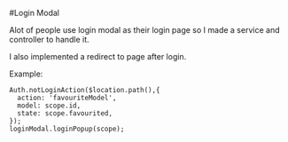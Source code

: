 #Login Modal

Alot of people use login modal as their login page so I made a service and controller to handle it.

I also implemented a redirect to page after login.

Example:

```
Auth.notLoginAction($location.path(),{
  action: 'favouriteModel',
  model: scope.id,
  state: scope.favourited,
});
loginModal.loginPopup(scope);
```
